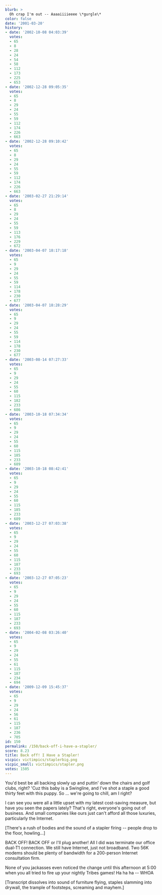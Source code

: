 ```yaml
---
blurb: >
  Oh crap I'm out -- Aaaaiiiieeee \*gurgle\*
color: false
date: '2001-03-20'
history:
- date: '2002-10-08 04:03:39'
  votes:
  - 65
  - 8
  - 28
  - 24
  - 54
  - 58
  - 112
  - 173
  - 225
  - 653
- date: '2002-12-28 09:05:35'
  votes:
  - 65
  - 8
  - 29
  - 24
  - 55
  - 59
  - 112
  - 174
  - 226
  - 663
- date: '2002-12-28 09:10:42'
  votes:
  - 65
  - 8
  - 29
  - 24
  - 55
  - 59
  - 112
  - 174
  - 226
  - 663
- date: '2003-02-27 21:29:14'
  votes:
  - 65
  - 8
  - 29
  - 24
  - 55
  - 59
  - 113
  - 176
  - 229
  - 672
- date: '2003-04-07 18:17:18'
  votes:
  - 65
  - 9
  - 29
  - 24
  - 55
  - 59
  - 114
  - 178
  - 230
  - 677
- date: '2003-04-07 18:28:29'
  votes:
  - 65
  - 9
  - 29
  - 24
  - 55
  - 59
  - 114
  - 178
  - 230
  - 677
- date: '2003-08-14 07:27:33'
  votes:
  - 65
  - 9
  - 29
  - 24
  - 55
  - 60
  - 115
  - 182
  - 233
  - 686
- date: '2003-10-18 07:34:34'
  votes:
  - 65
  - 9
  - 29
  - 24
  - 55
  - 60
  - 115
  - 185
  - 233
  - 689
- date: '2003-10-18 08:42:41'
  votes:
  - 65
  - 9
  - 29
  - 24
  - 55
  - 60
  - 115
  - 185
  - 233
  - 689
- date: '2003-12-27 07:03:38'
  votes:
  - 65
  - 9
  - 29
  - 24
  - 55
  - 60
  - 115
  - 187
  - 233
  - 693
- date: '2003-12-27 07:05:23'
  votes:
  - 65
  - 9
  - 29
  - 24
  - 55
  - 60
  - 115
  - 187
  - 233
  - 693
- date: '2004-02-08 03:26:40'
  votes:
  - 65
  - 9
  - 29
  - 24
  - 55
  - 61
  - 115
  - 187
  - 234
  - 694
- date: '2009-12-09 15:45:37'
  votes:
  - 65
  - 9
  - 29
  - 24
  - 56
  - 61
  - 115
  - 187
  - 236
  - 705
id: 150
permalink: /150/back-off-i-have-a-stapler/
score: 8.23
title: Back off! I Have a Stapler!
vicpic: victimpics/staplerbig.png
vicpic_small: victimpics/stapler.png
votes: 1505
---
```


You'd best be all backing slowly up and puttin' down the chairs and golf
clubs, right? 'Cuz this baby is a Swingline, and I've shot a staple a
good thirty feet with this puppy. So ... we're going to chill, am I
right?

I can see you were all a little upset with my latest cost-saving
measure, but have you seen the papers lately? That's right, everyone's
going out of business. And small companies like ours just can't afford
all those luxuries, particularly the Internet.

\[There's a rush of bodies and the sound of a stapler firing -- people
drop to the floor, howling...\]

BACK OFF! BACK OFF or I'll plug another! All I did was terminate our
office dual-T1 connection. We still have Internet, just not broadband.
Two 56K modems should be plenty of bandwidth for a 200-person Internet
consultation firm.

None of you jackasses even noticed the change until this afternoon at
5:00 when you all tried to fire up your nightly Tribes games! Ha ha ha
-- WHOA

\[Transcript dissolves into sound of furniture flying, staples slamming
into drywall, the trample of footsteps, screaming and mayhem.\]